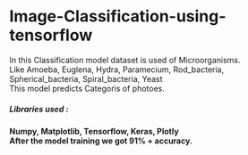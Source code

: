 # Image-Classification-using-tensorflow

<p>
In this Classification model dataset is used of Microorganisms.<br>
Like Amoeba, Euglena, Hydra, Paramecium, Rod_bacteria, Spherical_bacteria, Spiral_bacteria, Yeast <br>
This model predicts Categoris of photoes.
</p>
<h5>Libraries used : </h5>
<h4>
Numpy, Matplotlib, Tensorflow, Keras, Plotly<br>
After the model training we got 91% + accuracy.  
</h4>
